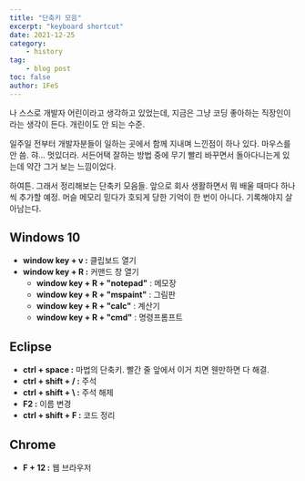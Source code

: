 ```yaml
---
title: "단축키 모음"
excerpt: "keyboard shortcut"
date: 2021-12-25
category:
    - history
tag:
    - blog post
toc: false
author: 1FeS
---
```


나 스스로 개발자 어린이라고 생각하고 있었는데, 지금은 그냥 코딩 좋아하는 직장인이라는 생각이 든다. 개린이도 안 되는 수준. 

일주일 전부터 개발자분들이 일하는 곳에서 함께 지내며 느낀점이 하나 있다. 마우스를 안 씀. 햐... 멋있더라. 서든어택 잘하는 방법 중에 무기 빨리 바꾸면서 돌아다니는게 있는데 약간 그거 보는 느낌이었다.

하여튼. 그래서 정리해보는 단축키 모음들. 앞으로 회사 생활하면서 뭐 배울 때마다 하나씩 추가할 예정. 머슬 메모리 믿다가 호되게 당한 기억이 한 번이 아니다. 기록해야지 살아남는다.

## Windows 10

- **window key + v :** 클립보드 열기
- **window key + R :** 커맨드 창 열기
  - **window key + R + "notepad"** : 메모장
  - **window key + R + "mspaint"** : 그림판
  - **window key + R + "calc"** : 계산기
  - **window key + R + "cmd"** : 명령프롬프트

## Eclipse

- **ctrl + space :** 마법의 단축키. 빨간 줄 앞에서 이거 치면 웬만하면 다 해결.
- **ctrl + shift + / :** 주석
- **ctrl + shift + \ :** 주석 해제 
- **F2 :** 이름 변경
- **ctrl + shift + F :** 코드 정리

## Chrome

- **F + 12 :** 웹 브라우저

